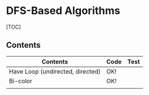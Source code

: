# DFS-Based Algorithms



[TOC]

## Contents

| Contents                         | Code | Test |
| -------------------------------- | ---- | ---- |
| Have Loop (undirected, directed) | OK!  |      |
| Bi-color                         | OK!  |      |
|                                  |      |      |






